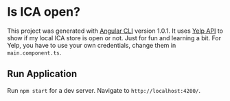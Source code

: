 # Is ICA open?

This project was generated with [Angular CLI](https://github.com/angular/angular-cli) version 1.0.1. It uses [Yelp API](https://www.yelp.com/developers/documentation/v2/overview) to show if my local ICA store is open or not. Just for fun and learning a bit. For Yelp, you have to use your own credentials, change them in `main.component.ts`.

## Run Application

Run `npm start` for a dev server. Navigate to `http://localhost:4200/`.
